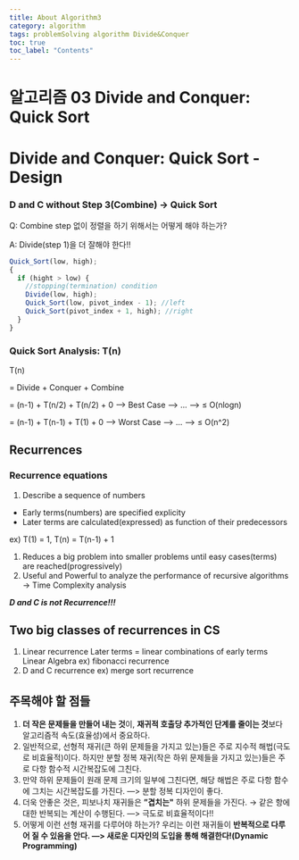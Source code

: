 ```yaml
---
title: About Algorithm3
category: algorithm
tags: problemSolving algorithm Divide&Conquer
toc: true
toc_label: "Contents"
---
```


# 알고리즘 03 Divide and Conquer: Quick Sort

# Divide and Conquer: Quick Sort - Design

### D and C without Step 3(Combine) → Quick Sort

Q: Combine step 없이 정렬을 하기 위해서는 어떻게 해야 하는가?

A: Divide(step 1)을 더 잘해야 한다!!

```jsx
Quick_Sort(low, high);
{
  if (hight > low) {
    //stopping(termination) condition
    Divide(low, high);
    Quick_Sort(low, pivot_index - 1); //left
    Quick_Sort(pivot_index + 1, high); //right
  }
}
```

### Quick Sort Analysis: T(n)

T(n)

= Divide + Conquer + Combine

= (n-1) + T(n/2) + T(n/2) + 0 —> Best Case —> ... —> ≤ O(nlogn)

= (n-1) + T(n-1) + T(1) + 0 —> Worst Case —> ... —> ≤ O(n^2)

## Recurrences

### Recurrence equations

1. Describe a sequence of numbers

- Early terms(numbers) are specified explicity
- Later terms are calculated(expressed) as function of their predecessors

ex) T(1) = 1, T(n) = T(n-1) + 1

1. Reduces a big problem into smaller problems until easy cases(terms) are reached(progressively)
2. Useful and Powerful to analyze the performance of recursive algorithms → Time Complexity analysis

**_D and C is not Recurrence!!!_**

## Two big classes of recurrences in CS

1. Linear recurrence
   Later terms = linear combinations of early terms
   Linear Algebra
   ex) fibonacci recurrence
2. D and C recurrence
   ex) merge sort recurrence

## 주목해야 할 점들

1. **더 작은 문제들을 만들어 내는 것**이, **재귀적 호출당 추가적인 단계를 줄이는 것**보다 알고리즘적 속도(효율성)에서 중요하다.
2. 일반적으로, 선형적 재귀(큰 하위 문제들을 가지고 있는)들은 주로 지수적 해법(극도로 비효율적)이다.
   하지만 분할 정복 재귀(작은 하위 문제들을 가지고 있는)들은 주로 다항 함수적 시간복잡도에 그친다.
3. 만약 하위 문제들이 원래 문제 크기의 일부에 그친다면, 해당 해법은 주로 다항 함수에 그치는 시간복잡도를 가진다. —> 분할 정복 디자인이 좋다.
4. 더욱 안좋은 것은, 피보나치 재귀들은 **”겹치는"** 하위 문제들을 가진다. → 같은 항에 대한 반복되는 계산이 수행된다. —> 극도로 비효율적이다!!
5. 어떻게 이런 선형 재귀를 다루어야 하는가?
   우리는 이런 재귀들이 **반복적으로 다루어 질 수 있음을 안다.
   —> 새로운 디자인의 도입을 통해 해결한다!(Dynamic Programming)**
